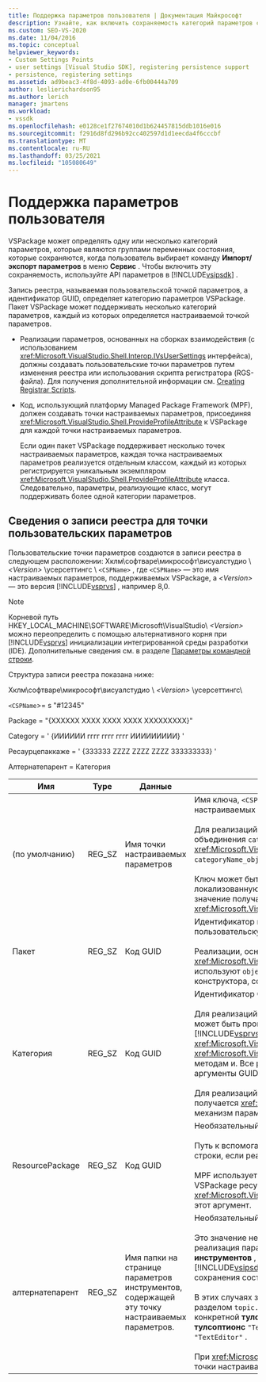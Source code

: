 ```yaml
---
title: Поддержка параметров пользователя | Документация Майкрософт
description: Узнайте, как включить сохраняемость категорий параметров с помощью API параметров в пакете SDK для Visual Studio.
ms.custom: SEO-VS-2020
ms.date: 11/04/2016
ms.topic: conceptual
helpviewer_keywords:
- Custom Settings Points
- user settings [Visual Studio SDK], registering persistence support
- persistence, registering settings
ms.assetid: ad9beac3-4f8d-4093-ad0e-6fb00444a709
author: leslierichardson95
ms.author: lerich
manager: jmartens
ms.workload:
- vssdk
ms.openlocfilehash: e0128ce1f27674010d1b624457815ddb1016e016
ms.sourcegitcommit: f2916d8fd296b92cc402597d1d1eecda4f6cccbf
ms.translationtype: MT
ms.contentlocale: ru-RU
ms.lasthandoff: 03/25/2021
ms.locfileid: "105080649"
---
```

# <a name="support-for-user-settings"></a>Поддержка параметров пользователя
VSPackage может определять одну или несколько категорий параметров, которые являются группами переменных состояния, которые сохраняются, когда пользователь выбирает команду **Импорт/экспорт параметров** в меню **Сервис** . Чтобы включить эту сохраняемость, используйте API параметров в [!INCLUDE[vsipsdk](../../extensibility/includes/vsipsdk_md.md)] .

 Запись реестра, называемая пользовательской точкой параметров, а идентификатор GUID, определяет категорию параметров VSPackage. Пакет VSPackage может поддерживать несколько категорий параметров, каждый из которых определяется настраиваемой точкой параметров.

- Реализации параметров, основанных на сборках взаимодействия (с использованием <xref:Microsoft.VisualStudio.Shell.Interop.IVsUserSettings> интерфейса), должны создавать пользовательские точки параметров путем изменения реестра или использования скрипта регистратора (RGS-файла). Для получения дополнительной информации см. [Creating Registrar Scripts](/cpp/atl/creating-registrar-scripts).

- Код, использующий платформу Managed Package Framework (MPF), должен создавать точки настраиваемых параметров, присоединяя <xref:Microsoft.VisualStudio.Shell.ProvideProfileAttribute> к VSPackage для каждой точки настраиваемых параметров.

     Если один пакет VSPackage поддерживает несколько точек настраиваемых параметров, каждая точка настраиваемых параметров реализуется отдельным классом, каждый из которых регистрируется уникальным экземпляром <xref:Microsoft.VisualStudio.Shell.ProvideProfileAttribute> класса. Следовательно, параметры, реализующие класс, могут поддерживать более одной категории параметров.

## <a name="custom-settings-point-registry-entry-details"></a>Сведения о записи реестра для точки пользовательских параметров
 Пользовательские точки параметров создаются в записи реестра в следующем расположении: Хклм\софтваре\микрософт\висуалстудио \\ *\<Version>* \усерсеттингс \\ `<CSPName>` , где `<CSPName>` — это имя настраиваемых параметров, поддерживаемых VSPackage, а *\<Version>* — это версия [!INCLUDE[vsprvs](../../code-quality/includes/vsprvs_md.md)] , например 8,0.

> [!NOTE]
> Корневой путь HKEY_LOCAL_MACHINE\SOFTWARE\Microsoft\VisualStudio\\ *\<Version>* можно переопределить с помощью альтернативного корня при [!INCLUDE[vsprvs](../../code-quality/includes/vsprvs_md.md)] инициализации интегрированной среды разработки (IDE). Дополнительные сведения см. в разделе [Параметры командной строки](../../extensibility/command-line-switches-visual-studio-sdk.md).

 Структура записи реестра показана ниже:

 Хклм\софтваре\микрософт\висуалстудио \\ *\<Version>* \усерсеттингс\

 `<CSPName`>= s "#12345"

 Package = "{XXXXXX XXXX XXXX XXXX XXXXXXXXX}"

 Category = ' {ИИИИИИ гггг гггг гггг ИИИИИИИИИ} '

 Ресаурцепаккаже = ' {ЗЗЗЗЗЗ ZZZZ ZZZZ ZZZZ ЗЗЗЗЗЗЗЗЗ} '

 Алтернатепарент = Категория

| Имя | Type | Данные | Описание |
|-----------------|--------| - | - |
| (по умолчанию) | REG_SZ | Имя точки настраиваемых параметров | Имя ключа, `<CSPName`>, является нелокализованным именем точки настраиваемых параметров.<br /><br /> Для реализаций, основанных на MPF, имя ключа получается путем объединения `categoryName` аргументов и `objectName` <xref:Microsoft.VisualStudio.Shell.ProvideProfileAttribute> конструктора в `categoryName_objectName` .<br /><br /> Ключ может быть пустым или содержать идентификатор ссылки на локализованную строку во вспомогательной библиотеке DLL. Это значение получается из `objectNameResourceID` аргумента в <xref:Microsoft.VisualStudio.Shell.ProvideProfileAttribute> конструктор. |
| Пакет | REG_SZ | Код GUID | Идентификатор пакета VSPackage, который реализует пользовательскую точку параметров.<br /><br /> Реализации, основанные на MPF с помощью <xref:Microsoft.VisualStudio.Shell.ProvideProfileAttribute> класса, используют `objectType` для получения этого значения аргумент конструктора, содержащий VSPackage <xref:System.Type> и Reflection. |
| Категория | REG_SZ | Код GUID | Идентификатор GUID, определяющий категорию параметров.<br /><br /> Для реализаций, основанных на сборках взаимодействия, это значение может быть произвольно выбираемым идентификатором GUID, который [!INCLUDE[vsprvs](../../code-quality/includes/vsprvs_md.md)] Среда IDE передает <xref:Microsoft.VisualStudio.Shell.Interop.IVsUserSettings.ExportSettings%2A> <xref:Microsoft.VisualStudio.Shell.Interop.IVsUserSettings.ImportSettings%2A> методам и. Все реализации этих двух методов должны проверять свои аргументы GUID.<br /><br /> Для реализаций, основанных на MPF, этот идентификатор GUID получается <xref:System.Type> классом, реализующим [!INCLUDE[vsprvs](../../code-quality/includes/vsprvs_md.md)] механизм параметров. |
| ResourcePackage | REG_SZ | Код GUID | Необязательный параметр.<br /><br /> Путь к вспомогательной библиотеке DLL, содержащей локализованные строки, если реализующий пакет VSPackage не предоставляет их.<br /><br /> MPF использует отражение для получения правильного пакета VSPackage ресурсов, поэтому <xref:Microsoft.VisualStudio.Shell.ProvideProfileAttribute> класс не задает этот аргумент. |
| алтернатепарент | REG_SZ | Имя папки на странице параметров инструментов, содержащей эту точку настраиваемых параметров. | Необязательный параметр.<br /><br /> Это значение необходимо задавать только в том случае, если реализация параметров поддерживает страницы **параметров инструментов** , которые используют механизм сохраняемости в, [!INCLUDE[vsipsdk](../../extensibility/includes/vsipsdk_md.md)] а не механизм в модели автоматизации для сохранения состояния.<br /><br /> В этих случаях значение в ключе Алтернатепарент является `topic` разделом `topic.sub-topic` строки, используемой для задания конкретной **тулсоптионс** страницы. Например, для страницы **тулсоптионс** `"TextEditor.Basic"` значение алтернатепарент будет `"TextEditor"` .<br /><br /> При <xref:Microsoft.VisualStudio.Shell.ProvideProfileAttribute> создании точки настраиваемых параметров она совпадает с именем категории. |
